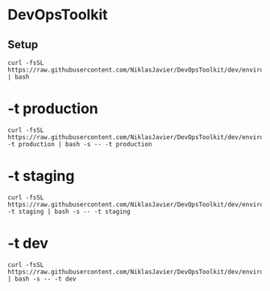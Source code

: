 # DevOpsToolkit
## Setup
```
curl -fsSL https://raw.githubusercontent.com/NiklasJavier/DevOpsToolkit/dev/environments/get_devops_toolkit.sh | bash
```

# -t production
```
curl -fsSL https://raw.githubusercontent.com/NiklasJavier/DevOpsToolkit/dev/environments/get_devops_toolkit.sh -t production | bash -s -- -t production
```

# -t staging
```
curl -fsSL https://raw.githubusercontent.com/NiklasJavier/DevOpsToolkit/dev/environments/get_devops_toolkit.sh -t staging | bash -s -- -t staging
```

# -t dev
```
curl -fsSL https://raw.githubusercontent.com/NiklasJavier/DevOpsToolkit/dev/environments/get_devops_toolkit.sh | bash -s -- -t dev
```